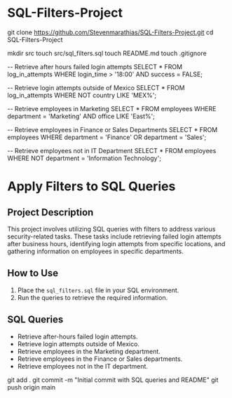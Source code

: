 # SQL-Filters-Project
git clone https://github.com/Stevenmarathias/SQL-Filters-Project.git
cd SQL-Filters-Project

mkdir src
touch src/sql_filters.sql
touch README.md
touch .gitignore

-- Retrieve after hours failed login attempts
SELECT *
FROM log_in_attempts
WHERE login_time > '18:00' AND success = FALSE;

-- Retrieve login attempts outside of Mexico
SELECT *
FROM log_in_attempts
WHERE NOT country LIKE 'MEX%';

-- Retrieve employees in Marketing
SELECT *
FROM employees
WHERE department = 'Marketing' AND office LIKE 'East%';

-- Retrieve employees in Finance or Sales Departments
SELECT *
FROM employees
WHERE department = 'Finance' OR department = 'Sales';

-- Retrieve employees not in IT Department
SELECT *
FROM employees
WHERE NOT department = 'Information Technology';

# Apply Filters to SQL Queries

## Project Description
This project involves utilizing SQL queries with filters to address various security-related tasks. These tasks include retrieving failed login attempts after business hours, identifying login attempts from specific locations, and gathering information on employees in specific departments.

## How to Use
1. Place the `sql_filters.sql` file in your SQL environment.
2. Run the queries to retrieve the required information.

## SQL Queries
- Retrieve after-hours failed login attempts.
- Retrieve login attempts outside of Mexico.
- Retrieve employees in the Marketing department.
- Retrieve employees in the Finance or Sales departments.
- Retrieve employees not in the IT department.

git add .
git commit -m "Initial commit with SQL queries and README"
git push origin main
